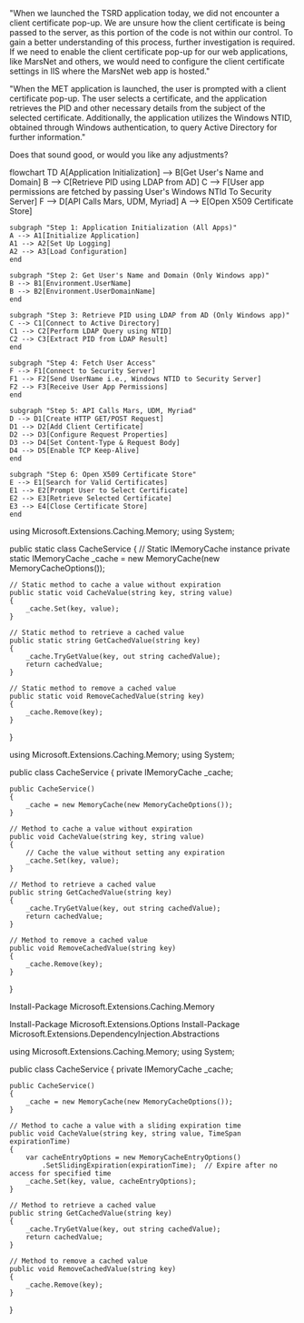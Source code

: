 
"When we launched the TSRD application today, we did not encounter a client certificate pop-up. We are unsure how the client certificate is being passed to the server, as this portion of the code is not within our control. To gain a better understanding of this process, further investigation is required. If we need to enable the client certificate pop-up for our web applications, like MarsNet and others, we would need to configure the client certificate settings in IIS where the MarsNet web app is hosted."



"When the MET application is launched, the user is prompted with a client certificate pop-up. The user selects a certificate, and the application retrieves the PID and other necessary details from the subject of the selected certificate. Additionally, the application utilizes the Windows NTID, obtained through Windows authentication, to query Active Directory for further information."

Does that sound good, or would you like any adjustments?





flowchart TD
    A[Application Initialization] --> B[Get User's Name and Domain]
    B --> C[Retrieve PID using LDAP from AD]
    C --> F[User app permissions are fetched by passing User's Windows NTId To Security Server]
    F --> D[API Calls Mars, UDM, Myriad]
    A --> E[Open X509 Certificate Store]

    subgraph "Step 1: Application Initialization (All Apps)"
    A --> A1[Initialize Application]
    A1 --> A2[Set Up Logging]
    A2 --> A3[Load Configuration]
    end

    subgraph "Step 2: Get User's Name and Domain (Only Windows app)"
    B --> B1[Environment.UserName]
    B --> B2[Environment.UserDomainName]
    end

    subgraph "Step 3: Retrieve PID using LDAP from AD (Only Windows app)"
    C --> C1[Connect to Active Directory]
    C1 --> C2[Perform LDAP Query using NTID]
    C2 --> C3[Extract PID from LDAP Result]
    end

    subgraph "Step 4: Fetch User Access"
    F --> F1[Connect to Security Server]
    F1 --> F2[Send UserName i.e., Windows NTID to Security Server]
    F2 --> F3[Receive User App Permissions]
    end

    subgraph "Step 5: API Calls Mars, UDM, Myriad"
    D --> D1[Create HTTP GET/POST Request]
    D1 --> D2[Add Client Certificate]
    D2 --> D3[Configure Request Properties]
    D3 --> D4[Set Content-Type & Request Body]
    D4 --> D5[Enable TCP Keep-Alive]
    end

    subgraph "Step 6: Open X509 Certificate Store"
    E --> E1[Search for Valid Certificates]
    E1 --> E2[Prompt User to Select Certificate]
    E2 --> E3[Retrieve Selected Certificate]
    E3 --> E4[Close Certificate Store]
    end














using Microsoft.Extensions.Caching.Memory;
using System;

public static class CacheService
{
    // Static IMemoryCache instance
    private static IMemoryCache _cache = new MemoryCache(new MemoryCacheOptions());

    // Static method to cache a value without expiration
    public static void CacheValue(string key, string value)
    {
        _cache.Set(key, value);
    }

    // Static method to retrieve a cached value
    public static string GetCachedValue(string key)
    {
        _cache.TryGetValue(key, out string cachedValue);
        return cachedValue;
    }

    // Static method to remove a cached value
    public static void RemoveCachedValue(string key)
    {
        _cache.Remove(key);
    }
}




using Microsoft.Extensions.Caching.Memory;
using System;

public class CacheService
{
    private IMemoryCache _cache;

    public CacheService()
    {
        _cache = new MemoryCache(new MemoryCacheOptions());
    }

    // Method to cache a value without expiration
    public void CacheValue(string key, string value)
    {
        // Cache the value without setting any expiration
        _cache.Set(key, value);
    }

    // Method to retrieve a cached value
    public string GetCachedValue(string key)
    {
        _cache.TryGetValue(key, out string cachedValue);
        return cachedValue;
    }

    // Method to remove a cached value
    public void RemoveCachedValue(string key)
    {
        _cache.Remove(key);
    }
}





Install-Package Microsoft.Extensions.Caching.Memory


Install-Package Microsoft.Extensions.Options
Install-Package Microsoft.Extensions.DependencyInjection.Abstractions


using Microsoft.Extensions.Caching.Memory;
using System;

public class CacheService
{
    private IMemoryCache _cache;

    public CacheService()
    {
        _cache = new MemoryCache(new MemoryCacheOptions());
    }

    // Method to cache a value with a sliding expiration time
    public void CacheValue(string key, string value, TimeSpan expirationTime)
    {
        var cacheEntryOptions = new MemoryCacheEntryOptions()
            .SetSlidingExpiration(expirationTime);  // Expire after no access for specified time
        _cache.Set(key, value, cacheEntryOptions);
    }

    // Method to retrieve a cached value
    public string GetCachedValue(string key)
    {
        _cache.TryGetValue(key, out string cachedValue);
        return cachedValue;
    }

    // Method to remove a cached value
    public void RemoveCachedValue(string key)
    {
        _cache.Remove(key);
    }
}
